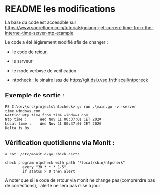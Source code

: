 
# README les modifications

La base du code est accessible sur 
https://www.socketloop.com/tutorials/golang-get-current-time-from-the-internet-time-server-ntp-example

Le code a été légèrement modifié afin de changer :
 - le code de retour,
 - le serveur
 - le mode verbose de verification

- ntpcheck : le binaire issu de https://git.dsi.uvsq.fr/thiecail/ntpcheck

## Exemple de sortie : 
```
PS C:\dev\src\projects\ntpcheck> go run .\main.go -v -server time.windows.com
Getting Ntp time from time.windows.com
Ntp time :      Wed Nov 11 00:37:01 CET 2020
Local time :    Wed Nov 11 00:37:01 CET 2020
Delta is 0s
```


## Vérification quotidienne via Monit : 
```
# cat  /etc/monit.d/go-check-certs

check program ntpcheck with path "/local/sbin/ntpcheck"
        every "30 * * * 1-5"
        if status > 0 then alert

```
A noter que si le code de retour via monit ne change pas (comprendre pas de corrections), l'alerte ne sera pas mise à jour. 